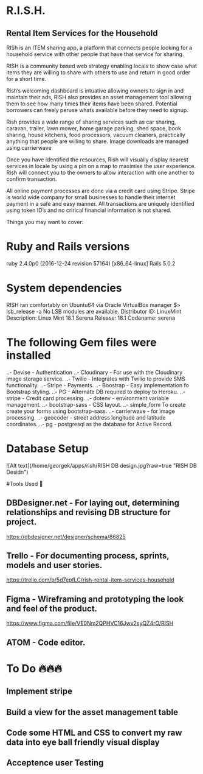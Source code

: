 # R.I.S.H.
## Rental Item Services for the Household
RISh is an ITEM sharing app, a platform that connects people looking for a household service with other people that have that service for sharing.

RISH is a community based web strategy enabling locals to show case what items they are willing to share with others to use and return in good order for a short time.  

Rish’s welcoming dashboard is intuative allowing owners to sign in and maintain their ads, RISH also provides an asset management tool allowing them to see how many times their items have been shared. Potential borrowers can freely peruse whats available before they need to signup.

Rish provides a wide range of sharing services such as car sharing, caravan, trailer, lawn mower, home garage parking, shed space, book sharing, house kitchens, food processors, vacuum cleaners, practically anything that people are willing to share. Image downloads are managed using carrierwave

Once you have identified the resources, Rish will visually display nearest services in locale by using a pin on a map to maximise the user experience. Rish will connect you to the owners to allow interaction with one another to confirm transaction.

All online payment processes are done via a credit card using Stripe. Stripe is world wide company for small businesses to handle their internet payment in a safe and easy manner. All transactions are uniquely identified using token ID’s and no crirical financial information is not shared.

Things you may want to cover:

# Ruby and Rails versions
ruby 2.4.0p0 (2016-12-24 revision 57164) [x86_64-linux]
Rails 5.0.2

# System dependencies

RISH ran comfortably on Ubuntu64 via Oracle VirtualBox manager
$> lsb_release -a
No LSB modules are available.
Distributor ID:	LinuxMint
Description:	Linux Mint 18.1 Serena
Release:	18.1
Codename:	serena

# The following Gem files were installed
..- Devise - Authentication
..- Cloudinary - For use with the Cloudinary image storage service.
..- Twilio - Integrates with Twilio to provide SMS functionality.
..- Stripe - Payments.
..- Boostrap - Easy implementation fo Bootstrap styling.
..- PG - Alternate DB required to deploy to Heroku.
..- stripe - Credit card processing.
..- dotenv - environment variable management.
..- bootstrap-sass - CSS layout.
..- simple_form To create create your forms using bootstrap-sass.
..- carrierwave - for image processing.
..- geocoder -  street address longitude and latitude coordinates.
..- pg - postgresql as the database for Active Record.

# Database Setup
![Alt text](/home/georgek/apps/rish/RISH DB design.jpg?raw=true "RISH DB Desidn")

#Tools Used 🔨

## DBDesigner.net - For laying out, determining relationships and revising DB structure for project.
https://dbdesigner.net/designer/schema/86825

## Trello - For documenting process, sprints, models and user stories.
https://trello.com/b/5d7epfLC/rish-rental-item-services-household

## Figma - Wireframing and prototyping the look and feel of the product.
https://www.figma.com/file/VE0Nm2QPHVC16Jwv2syQZ4rO/RISH

## ATOM - Code editor.

# To Do 🔥🔥🔥
## Implement stripe
## Build a view for the asset management table
## Code some HTML and CSS to convert my raw data into eye ball friendly visual display
## Acceptence user Testing
